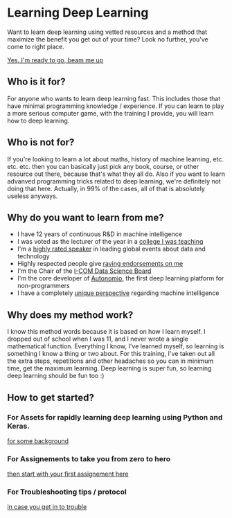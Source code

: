# Learning Deep Learning 

Want to learn deep learning using vetted resources and a method that maximize the benefit you get out of your time? Look no further, you've come to right place. 

[Yes, I'm ready to go, beam me up](https://github.com/mikkokotila/learning-deep-learning/blob/master/ASSIGNEMENTS.md)

## Who is it for? 

For anyone who wants to learn deep learning fast. This includes those that have minimal programming knowledge / experience. If you can learn to play a more serious computer game, with the training I provide, you will learn how to deep learning. 

## Who is not for? 

If you're looking to learn a lot about maths, history of machine learning, etc. etc. etc. then you can basically just pick any book, course, or other resource out there, because that's what they all do. Also if you want to learn advanved programming tricks related to deep learning, we're definitely not doing that here. Actually, in 99% of the cases, all of that is absolutely useless anyways. 

## Why do you want to learn from me? 

- I have 12 years of continuous R&D in machine intelligence
- I was voted as the lecturer of the year in a [college I was teaching](http://www.pkky.fi/en/oppilaitokset/ammattiopisto/outokumpu)
- I'm a [highly rated speaker](https://www.youtube.com/watch?v=RDhSGC6f7i0) in leading global events about data and technology
- Highly respected people give [raving endorsements on me](https://www.linkedin.com/in/mikkokotila/)
- I'm the Chair of the [I-COM Data Science Board](http://www.i-com.org/data-science-board/) 
- I'm the core developer of [Autonomio](http://autonom.io/), the first deep learning platform for non-programmers
- I have a completely [unique perspective](http://www.creative-sparq.com/science-technology?category=Science) regarding machine intelligence

## Why does my method work? 

I know this method words because it is based on how I learn myself. I dropped out of school when I was 11, and I never wrote a single mathematical function. Everything I know, I've learned myself, so learning is something I know a thing or two about. For this training, I've taken out all the extra steps, repetitions and other headaches so you can in minimum time, get the maximum learning. Deep learning is super fun, so learning deep learning should be fun too :) 

## How to get started? 

### For Assets for rapidly learning deep learning using Python and Keras. 

[for some background](https://github.com/mikkokotila/learning-deep-learning/blob/master/ASSETS.md)

### For Assignements to take you from zero to hero

[then start with your first assignement here](https://github.com/mikkokotila/learning-deep-learning/blob/master/ASSIGNEMENTS.md)

### For Troubleshooting tips / protocol 

[in case you get in to trouble](https://github.com/mikkokotila/learning-deep-learning/blob/master/TROUBLESHOOTING.md)
